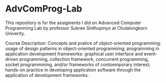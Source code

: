 # AdvComProg-Lab

This repository is for the assigments I did on Advanced Computer Programming Lab by professor Sukree Sinthupinyo at Chulalongkorn Univerity.

Course Description:
Concepts and pratice of object-oriented programming: usage of design patterns in object-oriented programming; programming in application development frameworks: graphical user interface and event-driven programming, collection framework, concurrent programming, socket programmming, and/or frameworks of contoemporary interest; hands-on practice in developing application software through the application of development frameworks.

